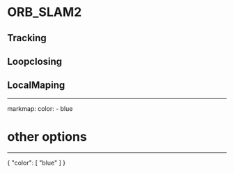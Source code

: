 # ORB_SLAM2
## Tracking
### 
## Loopclosing
  
## LocalMaping 

---
markmap:
  color:
    - blue
  # other options
---

{
  "color": [
    "blue"
  ]
}